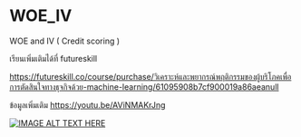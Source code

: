 # WOE_IV
WOE and IV ( Credit scoring )

เรียนเพิ่มเติมได้ที่ futureskill

https://futureskill.co/course/purchase/วิเคราะห์และพยากรณ์พฤติกรรมของผู้บริโภคเพื่อการตัดสินใจทางธุจกิจด้วย-machine-learning/61095908b7cf900019a86aeanull

ข้อมูลเพิ่มเติม
https://youtu.be/AViNMAKrJng

[![IMAGE ALT TEXT HERE](https://img.youtube.com/vi/AViNMAKrJng/0.jpg)](https://www.youtube.com/watch?v=AViNMAKrJng)
